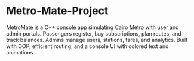# Metro-Mate-Project
MetroMate is a C++ console app simulating Cairo Metro with user and admin portals. Passengers register, buy subscriptions, plan routes, and track balances. Admins manage users, stations, fares, and analytics. Built with OOP, efficient routing, and a console UI with colored text and animations.
